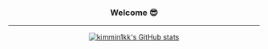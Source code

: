 
<div align="center">

  ### Welcome 😎
 
  ---
  [![kimmin1kk's GitHub stats](https://github-readme-stats.vercel.app/api?username=kimmin1kk)](https://github.com/kimmin1kk/github-readme-stats)

  <br>
 
</div>
